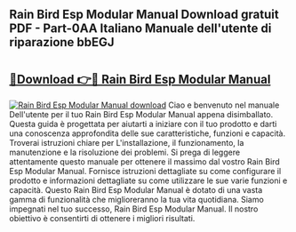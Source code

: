 ## Rain Bird Esp Modular Manual Download gratuit PDF - Part-0AA Italiano Manuale dell'utente di riparazione bbEGJ

# <h2><a href="http://dfc3rwa.blite.top/?on=Rain+Bird+Esp+Modular+Manual">🔗Download 👉🔴 Rain Bird Esp Modular Manual</a></h2>

[![Rain Bird Esp Modular Manual download](https://i.imgur.com/lujVjoI.png)](http://dfc3rwa.blite.top/?on=Rain+Bird+Esp+Modular+Manual)
Ciao e benvenuto nel manuale Dell'utente per il tuo Rain Bird Esp Modular Manual appena disimballato. Questa guida è progettata per aiutarti a iniziare con il tuo prodotto e darti una conoscenza approfondita delle sue caratteristiche, funzioni e capacità. Troverai istruzioni chiare per L'installazione, il funzionamento, la manutenzione e la risoluzione dei problemi. Si prega di leggere attentamente questo manuale per ottenere il massimo dal vostro Rain Bird Esp Modular Manual. Fornisce istruzioni dettagliate su come configurare il prodotto e informazioni dettagliate su come utilizzare le sue varie funzioni e capacità. Questo Rain Bird Esp Modular Manual è dotato di una vasta gamma di funzionalità che miglioreranno la tua vita quotidiana. Siamo impegnati nel tuo successo, Rain Bird Esp Modular Manual. Il nostro obiettivo è consentirti di ottenere i migliori risultati.
